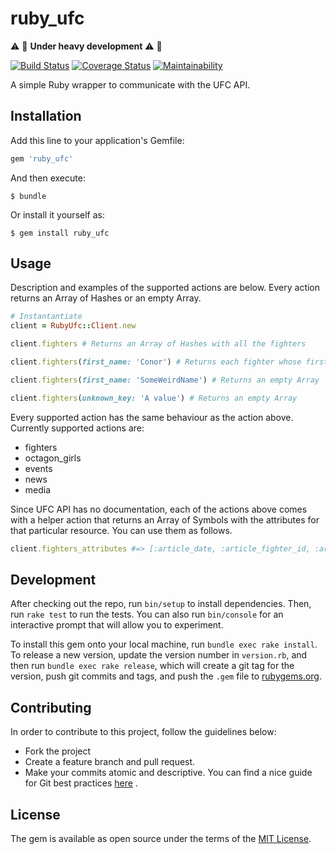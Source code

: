 # ruby_ufc

:warning: :construction: **Under heavy development** :warning: :construction:

[![Build Status](https://travis-ci.org/kiriakosv/ruby_ufc.svg?branch=master)](https://travis-ci.org/kiriakosv/ruby_ufc)
[![Coverage Status](https://coveralls.io/repos/github/kiriakosv/ruby_ufc/badge.svg?branch=master)](https://coveralls.io/github/kiriakosv/ruby_ufc?branch=master)
[![Maintainability](https://api.codeclimate.com/v1/badges/2c5d82e2464d857bd494/maintainability)](https://codeclimate.com/github/kiriakosv/ruby_ufc/maintainability)

A simple Ruby wrapper to communicate with the UFC API.

## Installation

Add this line to your application's Gemfile:

```ruby
gem 'ruby_ufc'
```

And then execute:

    $ bundle

Or install it yourself as:

    $ gem install ruby_ufc

## Usage

Description and examples of the supported actions are below. Every action returns an Array of Hashes or an empty Array.

```ruby
# Instantantiate
client = RubyUfc::Client.new

client.fighters # Returns an Array of Hashes with all the fighters

client.fighters(first_name: 'Conor') # Returns each fighter whose first name is Conor

client.fighters(first_name: 'SomeWeirdName') # Returns an empty Array

client.fighters(unknown_key: 'A value') # Returns an empty Array
```

Every supported action has the same behaviour as the action above. Currently
supported actions are:
* fighters
* octagon_girls
* events
* news
* media

Since UFC API has no documentation, each of the actions above comes with a
helper action that returns an Array of Symbols with the attributes for that
particular resource. You can use them as follows.

```ruby
client.fighters_attributes #=> [:article_date, :article_fighter_id, :article_media_id, :author, :created, :external_url, :external_url_text, :featured_news_category, :id, :introduction, :keyword_ids, :last_modified, :published_start_date, :thumbnail, :title, :url_name]
```

## Development

After checking out the repo, run `bin/setup` to install dependencies. Then, run `rake test` to run the tests. You can also run `bin/console` for an interactive prompt that will allow you to experiment.

To install this gem onto your local machine, run `bundle exec rake install`. To release a new version, update the version number in `version.rb`, and then run `bundle exec rake release`, which will create a git tag for the version, push git commits and tags, and push the `.gem` file to [rubygems.org](https://rubygems.org).

## Contributing

In order to contribute to this project, follow the guidelines below:
* Fork the project
* Create a feature branch and pull request.
* Make your commits atomic and descriptive. You can find a nice guide for Git
  best practices [here](https://github.com/agis/git-style-guide) .

## License

The gem is available as open source under the terms of the [MIT License](http://opensource.org/licenses/MIT).
